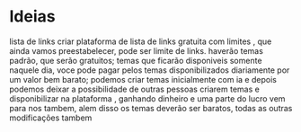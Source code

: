 # Ideias
lista de links
criar plataforma de lista de links gratuita com limites , que ainda vamos preestabelecer, pode ser limite de links.
haverão temas padrão, que serão gratuitos; temas que ficarão disponiveis somente naquele dia, voce pode pagar pelos temas disponibilizados diariamente por um valor bem barato;
podemos criar temas inicialmente com ia e depois podemos deixar a possibilidade de outras pessoas criarem temas e disponibilizar na plataforma , ganhando dinheiro e uma parte do lucro vem para nos tambem,
alem disso os temas deverão ser baratos, todas as outras modificações tambem
